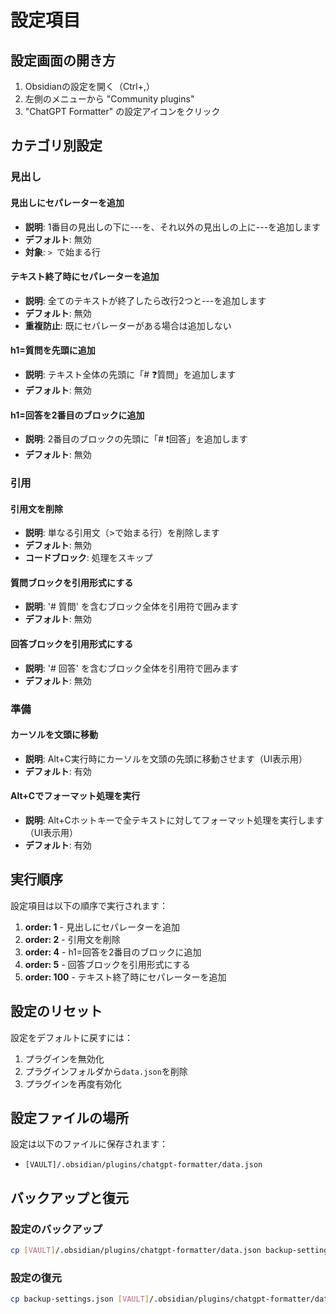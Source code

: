 # 設定項目

## 設定画面の開き方

1. Obsidianの設定を開く（Ctrl+,）
2. 左側のメニューから "Community plugins"
3. "ChatGPT Formatter" の設定アイコンをクリック

## カテゴリ別設定

### 見出し

#### 見出しにセパレーターを追加
- **説明**: 1番目の見出しの下に---を、それ以外の見出しの上に---を追加します
- **デフォルト**: 無効
- **対象**: `> `で始まる行

#### テキスト終了時にセパレーターを追加
- **説明**: 全てのテキストが終了したら改行2つと---を追加します
- **デフォルト**: 無効
- **重複防止**: 既にセパレーターがある場合は追加しない

#### h1=質問を先頭に追加
- **説明**: テキスト全体の先頭に「# ❓質問」を追加します
- **デフォルト**: 無効

#### h1=回答を2番目のブロックに追加
- **説明**: 2番目のブロックの先頭に「# ❗回答」を追加します
- **デフォルト**: 無効

### 引用

#### 引用文を削除
- **説明**: 単なる引用文（>で始まる行）を削除します
- **デフォルト**: 無効
- **コードブロック**: 処理をスキップ

#### 質問ブロックを引用形式にする
- **説明**: '# 質問' を含むブロック全体を引用符で囲みます
- **デフォルト**: 無効

#### 回答ブロックを引用形式にする
- **説明**: '# 回答' を含むブロック全体を引用符で囲みます
- **デフォルト**: 無効

### 準備

#### カーソルを文頭に移動
- **説明**: Alt+C実行時にカーソルを文頭の先頭に移動させます（UI表示用）
- **デフォルト**: 有効

#### Alt+Cでフォーマット処理を実行
- **説明**: Alt+Cホットキーで全テキストに対してフォーマット処理を実行します（UI表示用）
- **デフォルト**: 有効

## 実行順序

設定項目は以下の順序で実行されます：

1. **order: 1** - 見出しにセパレーターを追加
2. **order: 2** - 引用文を削除
3. **order: 4** - h1=回答を2番目のブロックに追加
4. **order: 5** - 回答ブロックを引用形式にする
5. **order: 100** - テキスト終了時にセパレーターを追加

## 設定のリセット

設定をデフォルトに戻すには：
1. プラグインを無効化
2. プラグインフォルダから`data.json`を削除
3. プラグインを再度有効化

## 設定ファイルの場所

設定は以下のファイルに保存されます：
- `[VAULT]/.obsidian/plugins/chatgpt-formatter/data.json`

## バックアップと復元

### 設定のバックアップ
```bash
cp [VAULT]/.obsidian/plugins/chatgpt-formatter/data.json backup-settings.json
```

### 設定の復元
```bash
cp backup-settings.json [VAULT]/.obsidian/plugins/chatgpt-formatter/data.json
```
